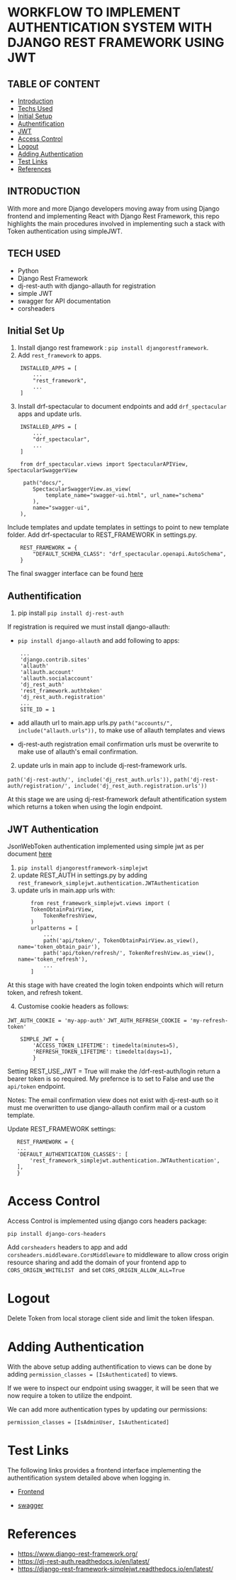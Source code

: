 # WORKFLOW TO IMPLEMENT AUTHENTICATION  SYSTEM WITH DJANGO REST FRAMEWORK USING JWT

## TABLE OF CONTENT 
* [Introduction](#introduction)
* [Techs Used](#tech-used)
* [Initial Setup](#initial-set-up)
* [Authentification](#authentification) 
* [JWT](#jwt-authentication)
* [Access Control](#access-control)
* [Logout](#logout)
* [Adding Authentication](#adding-authentication)
* [Test Links](#test-links)
* [References](#references)


## INTRODUCTION

With more and more Django developers moving away from using Django frontend and implementing React with Django Rest Framework, this repo highlights the main procedures involved in implementing such a stack with Token authentication using simpleJWT.

## TECH USED

* Python
* Django Rest Framework
* dj-rest-auth with django-allauth for registration
* simple JWT
* swagger for API documentation
* corsheaders

## Initial Set Up

1. Install django rest framework : ``` pip install djangorestframework ```.
2. Add ``` rest_framework ``` to apps.

```
    INSTALLED_APPS = [
        ...
        "rest_framework",
        ...
    ]
```
3. Install drf-spectacular to document endpoints and add ```drf_spectacular ``` apps and update urls. 

```
    INSTALLED_APPS = [
        ...
        "drf_spectacular",
        ...
    ]
```

```
    from drf_spectacular.views import SpectacularAPIView, SpectacularSwaggerView
```


```
     path("docs/",
        SpectacularSwaggerView.as_view(
            template_name="swagger-ui.html", url_name="schema"
        ),
        name="swagger-ui",
    ),
```

Include templates and update templates in settings to point to new template folder. Add drf-spectacular to REST_FRAMEWORK in settings.py.

```
    REST_FRAMEWORK = {
        "DEFAULT_SCHEMA_CLASS": "drf_spectacular.openapi.AutoSchema",
    }
```

The final swagger interface can be found [here](https://drf.hansolo.digital/docs/)

## Authentification

1. pip install ``` pip install dj-rest-auth ```

If registration is required we must install django-allauth:

* ```pip install django-allauth``` and add following to apps:

``` 
    ...
    'django.contrib.sites'
    'allauth'
    'allauth.account'
    'allauth.socialaccount'
    'dj_rest_auth'
    'rest_framework.authtoken'
    'dj_rest_auth.registration'
    ...
    SITE_ID = 1
```

* add allauth url to main.app urls.py ``` path("accounts/", include("allauth.urls")), ``` to make use of allauth templates and views

* dj-rest-auth registration email confirmation urls must be overwrite to make use of allauth's email confirmation.

2. update urls in main app to include dj-rest-framework urls.

``` path('dj-rest-auth/', include('dj_rest_auth.urls')), ```
``` path('dj-rest-auth/registration/', include('dj_rest_auth.registration.urls')) ```

At this stage we are using dj-rest-framework default athentification system which returns a token when using the login endpoint.


## JWT Authentication

JsonWebToken authentication implemented using simple jwt as per document [here](#https://django-rest-framework-simplejwt.readthedocs.io/en/latest/)

1. ``` pip install djangorestframework-simplejwt ```
2. update REST_AUTH in settings.py by adding ```rest_framework_simplejwt.authentication.JWTAuthentication ```
3. update urls in main.app urls with:
    ```
        from rest_framework_simplejwt.views import (
        TokenObtainPairView,
            TokenRefreshView,
        )
        urlpatterns = [
            ...
            path('api/token/', TokenObtainPairView.as_view(), name='token_obtain_pair'),
            path('api/token/refresh/', TokenRefreshView.as_view(), name='token_refresh'),
            ...
        ]
    ```

At this stage with have created the login token endpoints which will return token, and refresh tokent.

4. Customise cookie headers as follows:

```JWT_AUTH_COOKIE = 'my-app-auth'```
```JWT_AUTH_REFRESH_COOKIE = 'my-refresh-token'```

```
    SIMPLE_JWT = {
        'ACCESS_TOKEN_LIFETIME': timedelta(minutes=5),
        'REFRESH_TOKEN_LIFETIME': timedelta(days=1),
        }
```

Setting REST_USE_JWT = True will make the /drf-rest-auth/login return a bearer token is so required. My prefernce is to set to False and use the ```api/token``` endpoint.

Notes: The email confirmation view does not exist with dj-rest-auth so it must me overwritten to use django-allauth confirm mail or a custom template.

Update REST_FRAMEWORK settings:
 ```
    REST_FRAMEWORK = {
    ...
    'DEFAULT_AUTHENTICATION_CLASSES': [
        'rest_framework_simplejwt.authentication.JWTAuthentication',
    ],
    }
 ```

# Access Control

Access Control is implemented using django cors headers package:

``` pip install django-cors-headers ```

Add ``` corsheaders ``` headers to app and add ``` corsheaders.middleware.CorsMiddleware ``` to middleware to allow cross origin resource sharing and add the domain of your frontend app to ```CORS_ORIGIN_WHITELIST ``` and set ``` CORS_ORIGIN_ALLOW_ALL=True ```

# Logout

Delete Token from local storage client side and limit the token lifespan.

# Adding Authentication

With the above setup adding authentification to views can be done by adding 
    ``` permission_classes = [IsAuthenticated] ``` 
to views.

If we were to inspect our endpoint using swagger, it will be seen that we now require a token to utilize the endpoint.

We can add more authentication types by updating our permissions:

``` permission_classes = [IsAdminUser, IsAuthenticated] ```

# Test Links

The following links provides a frontend interface implementing the authentification system
detailed above when logging in.

* [Frontend](https://drf.hansolo.digital/)

* [swagger](https://drfapi.theflyu2.com/docs/)

# References

* https://www.django-rest-framework.org/
* https://dj-rest-auth.readthedocs.io/en/latest/
* https://django-rest-framework-simplejwt.readthedocs.io/en/latest/




